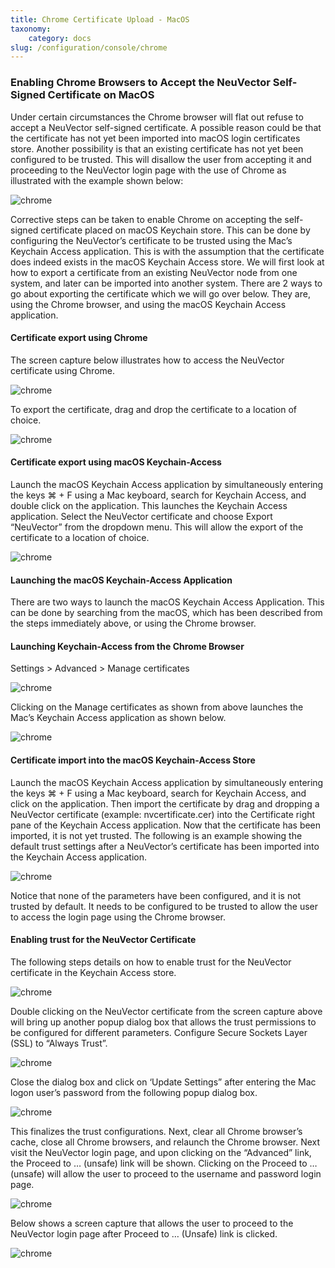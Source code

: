 ```yaml
---
title: Chrome Certificate Upload - MacOS
taxonomy:
    category: docs
slug: /configuration/console/chrome
---
```


### Enabling Chrome Browsers to Accept the NeuVector Self-Signed Certificate on MacOS

Under certain circumstances the Chrome browser will flat out refuse to accept a NeuVector self-signed certificate.  A possible reason could be that the certificate has not yet been imported into macOS login certificates store.  Another possibility is that an existing certificate has not yet been configured to be trusted.  This will disallow the user from accepting it and proceeding to the NeuVector login page with the use of Chrome as illustrated with the example shown below:

![chrome](chrome1.png)

Corrective steps can be taken to enable Chrome on accepting the self-signed certificate placed on macOS Keychain store.  This can be done by configuring the NeuVector’s certificate to be trusted using the Mac’s Keychain Access application.  This is with the assumption that the certificate does indeed exists in the macOS Keychain Access store.  We will first look at how to export a certificate from an existing NeuVector node from one system, and later can be imported into another system.   There are 2 ways to go about exporting the certificate which we will go over below.  They are, using the Chrome browser, and using the macOS Keychain Access application.

#### Certificate export using Chrome

The screen capture below illustrates how to access the NeuVector certificate using Chrome.
 
![chrome](chrome2.png)

To export the certificate, drag and drop the certificate to a location of choice. 

![chrome](chrome3.png)

#### Certificate export using macOS Keychain-Access

Launch the macOS Keychain Access application by simultaneously entering the keys ⌘ + F using a Mac keyboard, search for Keychain Access, and double click on the  application. 
This launches the Keychain Access application.  Select the NeuVector certificate and choose Export “NeuVector” from the dropdown menu.  This will allow the export of the certificate to a location of choice.
 
![chrome](chrome4.png)

#### Launching the macOS Keychain-Access Application

There are two ways to launch the macOS Keychain Access Application.  This can be done by searching from the macOS, which has been described from the steps immediately above, or using the Chrome browser. 

#### Launching Keychain-Access from the Chrome Browser

Settings > Advanced > Manage certificates 
 
![chrome](chrome5.png)

Clicking on the Manage certificates as shown from above launches the Mac’s Keychain Access 
application as shown below.
         
![chrome](chrome6.png)

#### Certificate import into the macOS Keychain-Access Store

Launch the macOS Keychain Access application by simultaneously entering the keys ⌘ + F using a Mac keyboard, search for Keychain Access, and click on the application.  Then import the certificate by drag and dropping a NeuVector certificate (example:  nvcertificate.cer) into the Certificate right pane of the Keychain Access application.  Now that the certificate has been imported, it is not yet trusted.
The following is an example showing  the default trust settings after a NeuVector’s certificate has been imported  into the Keychain Access application.

![chrome](chrome7.png)

Notice that none of the parameters have been configured, and it is not trusted by default.  It needs to be configured to be trusted to allow the user to access the login page using the Chrome browser. 

#### Enabling trust for the NeuVector Certificate

The following steps details on how to enable trust for the NeuVector certificate in the Keychain Access store.
 
![chrome](chrome8.png)

Double clicking on the NeuVector certificate from the screen capture above will bring up another popup dialog box that allows the trust permissions to be configured for different parameters.  Configure Secure Sockets Layer (SSL) to “Always Trust”.
 
![chrome](chrome9.png)

Close the dialog box and click on ‘Update Settings” after entering the Mac logon user’s password from the following popup dialog box.  
 
![chrome](chrome10.png)

This finalizes the trust configurations.  Next, clear all Chrome browser’s cache, close all Chrome browsers, and relaunch the Chrome browser.  Next visit the NeuVector login page, and upon clicking on the “Advanced” link, the Proceed to … (unsafe) link will be shown.  Clicking on the Proceed to … (unsafe) will allow the user to proceed to the username and password login page.
 
![chrome](chrome11.png)

Below shows a screen capture that allows the user to proceed to the NeuVector login page after Proceed to … (Unsafe) link is clicked.
 
![chrome](chrome12.png)
